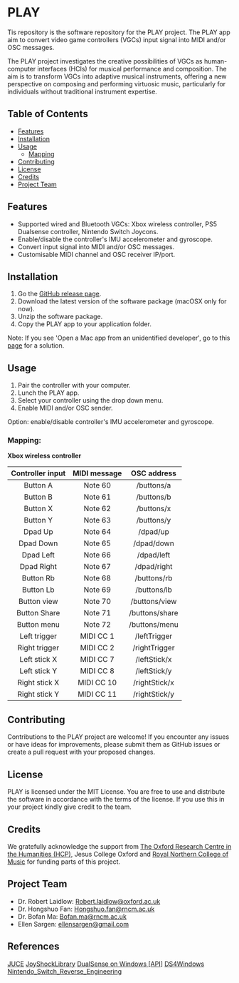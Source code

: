 # PLAY

Tis repository is the software repository for the PLAY project. The PLAY app aim to convert video game controllers (VGCs) input signal into MIDI and/or OSC messages.

The PLAY project investigates the creative possibilities of VGCs as human-computer interfaces (HCIs) for musical performance and composition. The aim is to transform VGCs into adaptive musical instruments, offering a new perspective on composing and performing virtuosic music, particularly for individuals without traditional instrument expertise.



## Table of Contents
- [Features](#features)
- [Installation](#installation)
- [Usage](#usage)
    - [Mapping](#mapping)
- [Contributing](#contributing)
- [License](#license)
- [Credits](#credits)
- [Project Team](#project-team)

## Features
- Supported wired and Bluetooth VGCs: Xbox wireless controller, PS5 Dualsense controller, Nintendo Switch Joycons.
- Enable/disable the controller's IMU accelerometer and gyroscope.
- Convert input signal into MIDI and/or OSC messages.
- Customisable MIDI channel and OSC receiver IP/port.


## Installation
1. Go the [GitHub release page](https://github.com/HongshuoFan/PLAY/releases).
2. Download the latest version of the software package (macOSX only for now).
3. Unzip the software package.
4. Copy the PLAY app to your application folder.

Note: If you see 'Open a Mac app from an unidentified developer', go to this [page](https://support.apple.com/en-gb/guide/mac-help/mh40616/13.0/mac/13.0) for a solution.

## Usage
1. Pair the controller with your computer.
2. Lunch the PLAY app.
3. Select your controller using the drop down menu.
4. Enable MIDI and/or OSC sender.

Option: enable/disable controller's IMU accelerometer and gyroscope.

### Mapping:

**Xbox wireless controller**

Controller input  |  MIDI message | OSC address     |
:----------------:|:-------------:|:---------------:|
Button A          |  Note 60      |  /buttons/a     |
Button B          |  Note 61      |  /buttons/b     |
Button X          |  Note 62      |  /buttons/x     |
Button Y          |  Note 63      |  /buttons/y     |
Dpad Up           |  Note 64      |  /dpad/up       |
Dpad Down         |  Note 65      |  /dpad/down     |
Dpad Left         |  Note 66      |  /dpad/left     |
Dpad Right        |  Note 67      |  /dpad/right    |
Button Rb         |  Note 68      |  /buttons/rb    |
Button Lb         |  Note 69      |  /buttons/lb    |
Button view       |  Note 70      |  /buttons/view  |
Button Share      |  Note 71      |  /buttons/share |
Button menu       |  Note 72      |  /buttons/menu  |
Left trigger      |  MIDI CC 1    |  /leftTrigger   |
Right trigger     |  MIDI CC 2    |  /rightTrigger  |
Left stick X      |  MIDI CC 7    |  /leftStick/x   |
Left stick Y      |  MIDI CC 8    |  /leftStick/y   |
Right stick X     |  MIDI CC 10   |  /rightStick/x  |
Right stick Y     |  MIDI CC 11   |  /rightStick/y  |

 
## Contributing

Contributions to the PLAY project are welcome! If you encounter any issues or have ideas for improvements, please submit them as GitHub issues or create a pull request with your proposed changes.

## License

PLAY is licensed under the MIT License. You are free to use and distribute the software in accordance with the terms of the license. If you use this in your project kindly give credit to the team.

## Credits 

We gratefully acknowledge the support from [The Oxford Research Centre in the Humanities (HCP)](https://www.torch.ox.ac.uk/humanities-cultural-programme), Jesus College Oxford and [Royal Northern College of Music](https://www.rncm.ac.uk/) for funding parts of this project.


## Project Team
- Dr. Robert Laidlow: [Robert.laidlow@oxford.ac.uk](mailto:Robert.laidlow@oxford.ac.uk)
- Dr. Hongshuo Fan: [Hongshuo.fan@rncm.ac.uk](mailto:Hongshuo.fan@rncm.ac.uk)
- Dr. Bofan Ma: [Bofan.ma@rncm.ac.uk](mailto:Bofan.ma@rncm.ac.uk)
- Ellen Sargen: [ellensargen@gmail.com](mailto:ellensargen@gmail.com)

## References
[JUCE](https://github.com/juce-framework/JUCE)
[JoyShockLibrary](https://github.com/JibbSmart/JoyShockLibrary)
[DualSense on Windows [API]](https://github.com/Ohjurot/DualSense-Windows)
[DS4Windows](https://github.com/Ryochan7/DS4Windows)
[Nintendo_Switch_Reverse_Engineering](https://github.com/dekuNukem/Nintendo_Switch_Reverse_Engineering)



